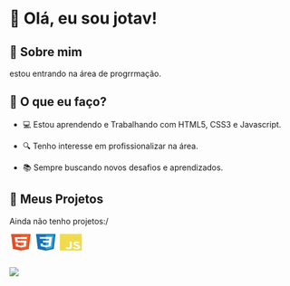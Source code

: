 # 👋 Olá, eu sou jotav!

## 🎯 Sobre mim

estou entrando na área de progrrmação.

## 🚀 O que eu faço?

- 💻 Estou aprendendo e Trabalhando com HTML5, CSS3 e Javascript.

- 🔍 Tenho interesse em profissionalizar na área.

- 📚 Sempre buscando novos desafios e aprendizados.


## 📌 Meus Projetos

  Ainda não tenho projetos:/

<div>
   <img align="center" alt="jotav-HTML" height="30" width="40" src="https://raw.githubusercontent.com/devicons/devicon/master/icons/html5/html5-original.svg">
  <img align="center" alt="jotav-CSS" height="30" width="40" src="https://raw.githubusercontent.com/devicons/devicon/master/icons/css3/css3-original.svg">
  <img align="center" alt="jotav-Js" height="30" width="40" src="https://raw.githubusercontent.com/devicons/devicon/master/icons/javascript/javascript-plain.svg">
   

##

<div>
<a href = "joaovitorsilva1501delima@gmail.com"><img src="https://img.shields.io/badge/-Gmail-%23333?style=for-the-badge&logo=gmail&logoColor=white" target="_blank"></a>
</div>
